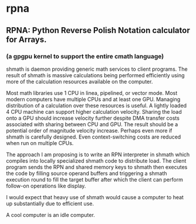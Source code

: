 # rpna
## RPNA: Python Reverse Polish Notation calculator for Arrays. ##

### (a gpgpu kernel to support the entire cmath language) ###

shmath is daemon providing generic math services to client programs.  The
result of shmath is massive calculations being performed efficiently using more
of the calculation resources available on the computer.

Most math libraries use 1 CPU in linea, pipelined, or vector mode.  Most modern
computers have multiple CPUs and at least one GPU.  Managing distribution of a
calculation over these resources is useful.  A lightly loaded 4 CPU machine can
support higher calculation velocity.  Sharing the load onto a GPU should
increase velocity further despite DMA transfer costs associated with sharing
between CPU and GPU.  The result should be a potential order of magnitude
velocity increase.  Perhaps even more if shmath is carefully designed.  Even
context-switching costs are reduced when run on multiple CPUs.  

The approach I am proposing is to write an RPN interpreter in shmath which
compiles into locally specialized shmath code to distribute load.  The client
program sends the RPN and shared memory keys to shmath then executes the code
by filling source operand buffers and triggering a shmath execution round to
fill the target buffer after which the client can perform follow-on operations
like display.  

I would expect that heavy use of shmath would cause a computer to heat up
substantially due to efficient use.

A cool computer is an idle computer.
